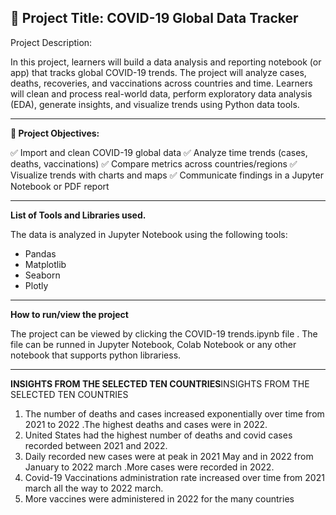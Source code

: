 📝 Project Title: COVID-19 Global Data Tracker
---
Project Description:

In this project, learners will build a data analysis and reporting notebook (or app) that tracks global COVID-19 trends. The project will analyze cases, deaths, recoveries, and vaccinations across countries and time. Learners will clean and process real-world data, perform exploratory data analysis (EDA), generate insights, and visualize trends using Python data tools.


---
**🚩 Project Objectives:**

✅ Import and clean COVID-19 global data
✅ Analyze time trends (cases, deaths, vaccinations)
✅ Compare metrics across countries/regions
✅ Visualize trends with charts and maps
✅ Communicate findings in a Jupyter Notebook or PDF report

---
**List of Tools and Libraries used.**

The data is analyzed in Jupyter Notebook using the following tools:
- Pandas
- Matplotlib
- Seaborn
- Plotly

---
**How to run/view the project**

The project can be viewed by clicking the COVID-19 trends.ipynb file .
The file can be runned in Jupyter Notebook, Colab Notebook or any other notebook that supports python librariess.

---
**INSIGHTS FROM THE SELECTED TEN COUNTRIES**INSIGHTS FROM THE SELECTED TEN COUNTRIES

1. The number of deaths and cases increased exponentially over time from 2021 to 2022 .The highest deaths and cases were in 2022.
2. United States had the highest number of deaths and covid cases recorded between 2021 and 2022.
3. Daily recorded new cases were at peak in 2021 May and in 2022 from January to 2022 march .More cases were recorded in 2022.
4. Covid-19 Vaccinations administration rate increased over time from 2021 march all the way to 2022 march.
5. More vaccines were administered in 2022 for the many countries

